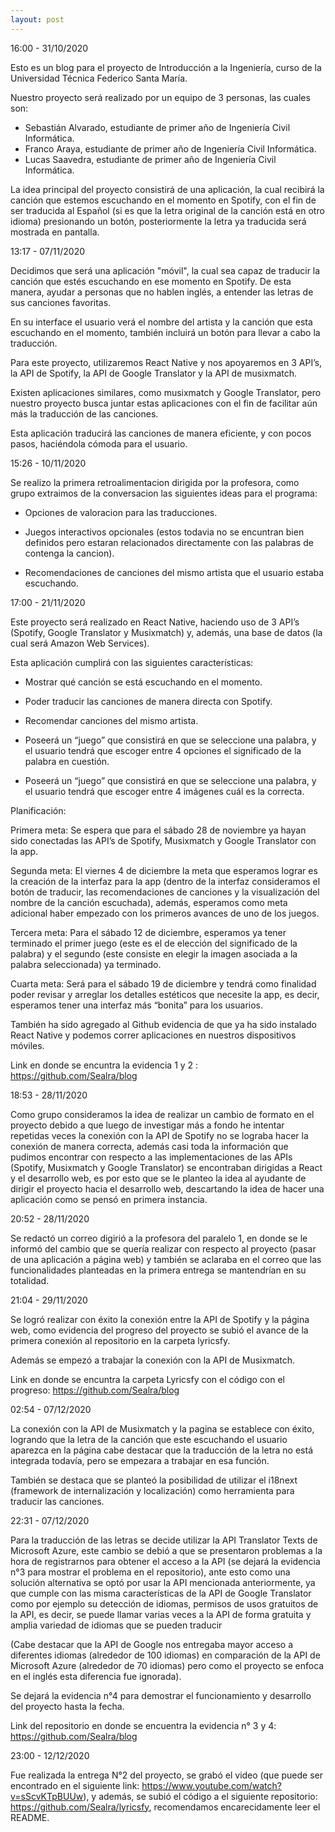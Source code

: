 ```yaml
---
layout: post
---
```


16:00 - 31/10/2020

Esto es un blog para el proyecto de Introducción a la Ingeniería, curso de la Universidad Técnica Federico Santa María.

Nuestro proyecto será realizado por un equipo de 3 personas, las cuales son:

- Sebastián Alvarado, estudiante de primer año de Ingeniería Civil Informática.
- Franco Araya, estudiante de primer año de Ingeniería Civil Informática.
- Lucas Saavedra, estudiante de primer año de Ingeniería Civil Informática.


La idea principal del proyecto consistirá de una aplicación, la cual recibirá la canción que estemos escuchando en el momento en Spotify,
con el fin de ser traducida al Español (si es que la letra original de la canción está en otro idioma) presionando un botón,
posteriormente la letra ya traducida será mostrada en pantalla.

13:17 - 07/11/2020

Decidimos que será una aplicación "móvil", la cual sea capaz de traducir la canción que estés escuchando en ese momento en Spotify.
De esta manera, ayudar a personas que no hablen inglés, a entender las letras de sus canciones favoritas.

En su interface el usuario verá el nombre del artista y la canción que esta escuchando en el momento, también incluirá un botón para 
llevar a cabo la traducción.

Para este proyecto, utilizaremos React Native y nos apoyaremos en 3 API’s, la API de Spotify, la API de Google Translator y la API de musixmatch.

Existen aplicaciones similares, como musixmatch y Google Translator, pero nuestro proyecto busca juntar estas aplicaciones con el fin 
de facilitar aún más la traducción de las canciones.

Esta aplicación traducirá las canciones de manera eficiente, y con pocos pasos, haciéndola cómoda para el usuario.

15:26 - 10/11/2020

Se realizo la primera retroalimentacion dirigida por la profesora, como grupo extraimos de la conversacion las siguientes ideas para el programa:

- Opciones de valoracion para las traducciones. 

- Juegos interactivos opcionales (estos todavia no se encuntran bien definidos pero estaran relacionados directamente con las palabras de contenga la cancion).

- Recomendaciones de canciones del mismo artista que el usuario estaba escuchando.

17:00 - 21/11/2020

Este proyecto será realizado en React Native, haciendo uso de 3 API’s (Spotify, Google Translator y Musixmatch) y, además, una base de datos (la cual será Amazon Web Services). 

 

Esta aplicación cumplirá con las siguientes características: 

- Mostrar qué canción se está escuchando en el momento. 

- Poder traducir las canciones de manera directa con Spotify. 

- Recomendar canciones del mismo artista. 

- Poseerá un “juego” que consistirá en que se seleccione una palabra, y el usuario tendrá que escoger entre 4 opciones el significado de la palabra en cuestión. 

- Poseerá un “juego” que consistirá en que se seleccione una palabra, y el usuario tendrá que escoger entre 4 imágenes cuál es la correcta. 

Planificación:  

Primera meta: Se espera que para el sábado 28 de noviembre ya hayan sido conectadas las API’s de Spotify, Musixmatch y Google Translator con la app. 

Segunda meta: El viernes 4 de diciembre la meta que esperamos lograr es la creación de la interfaz para la app (dentro de la interfaz consideramos el botón de traducir, las recomendaciones de canciones y la visualización del nombre de la canción escuchada), además, esperamos como meta adicional haber empezado con los primeros avances de uno de los juegos. 

Tercera meta: Para el sábado 12 de diciembre, esperamos ya tener terminado el primer juego (este es el de elección del significado de la palabra) y el segundo (este consiste en elegir la imagen asociada a la palabra seleccionada) ya terminado. 

Cuarta meta: Será para el sábado 19 de diciembre y tendrá como finalidad poder revisar y arreglar los detalles estéticos que necesite la app, es decir, esperamos tener una interfaz más “bonita” para los usuarios. 

 

También ha sido agregado al Github evidencia de que ya ha sido instalado React Native y podemos correr aplicaciones en nuestros dispositivos móviles. 

Link en donde se encuntra la evidencia 1 y 2 : https://github.com/Sealra/blog

18:53 - 28/11/2020 

Como grupo consideramos la idea de realizar un cambio de formato en el proyecto debido a que luego de investigar más a fondo he intentar repetidas veces la conexión con la API de Spotify no se lograba hacer la conexión de manera correcta, además casi toda la información que pudimos encontrar con respecto a las implementaciones de las APIs (Spotify, Musixmatch y Google Translator) se encontraban dirigidas a React y el desarrollo web, es por esto que se le planteo la idea al ayudante de dirigir el proyecto hacia el desarrollo web, descartando la idea de hacer una aplicación como se pensó en primera instancia.

20:52 - 28/11/2020

Se redactó un correo digirió a la profesora del paralelo 1, en donde se le informó del cambio que se quería realizar con respecto al proyecto (pasar de una aplicación a página web) y también se aclaraba en el correo que las funcionalidades planteadas en la primera entrega se mantendrían en su totalidad.

21:04 - 29/11/2020

Se logró realizar con éxito la conexión entre la API de Spotify y la página web, como evidencia del progreso del proyecto se subió el avance de la primera conexión al repositorio en la carpeta lyricsfy.

Además se empezó a trabajar la conexión con la API de Musixmatch.

Link en donde se encuntra la carpeta Lyricsfy con el código con el progreso: https://github.com/Sealra/blog

02:54 - 07/12/2020

La conexión con la API de Musixmatch y la pagina se establece con éxito, logrando que la letra de la canción que este escuchando el usuario aparezca en la página cabe destacar que la traducción de la letra no está integrada todavía, pero se empezara a trabajar en esa función.

También se destaca que se planteó la posibilidad de utilizar el i18next (framework de internalización y localización) como herramienta para traducir las canciones.

22:31 - 07/12/2020

Para la traducción de las letras se decide utilizar la API Translator Texts de Microsoft Azure, este cambio se debió a que se presentaron problemas a la hora de registrarnos para obtener el acceso a la API (se dejará la evidencia n°3 para mostrar el problema en el repositorio), ante esto como una solución alternativa se optó por usar la API mencionada anteriormente, ya que cumple con las misma características de la API de Google Translator como por ejemplo su detección de idiomas, permisos de usos gratuitos de la API, es decir, se puede llamar varias veces a la API de forma gratuita y amplia variedad de idiomas que se pueden traducir 

(Cabe destacar que la API de Google nos entregaba mayor acceso a diferentes idiomas (alrededor de 100 idiomas) en comparación de la API de Microsoft Azure (alrededor de 70 idiomas) pero como el proyecto se enfoca en el inglés esta diferencia fue ignorada).

Se dejará la evidencia n°4 para demostrar el funcionamiento y desarrollo del proyecto hasta la fecha.

Link del repositorio en donde se encuentra la evidencia n° 3 y 4: https://github.com/Sealra/blog

23:00 - 12/12/2020

Fue realizada la entrega N°2 del proyecto, se grabó el video (que puede ser encontrado en el siguiente link: https://www.youtube.com/watch?v=sScvKTpBUUw), y además, se subió el código a el siguiente repositorio: https://github.com/Sealra/lyricsfy, recomendamos encarecidamente leer el README.

